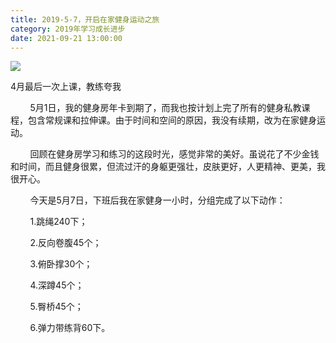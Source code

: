 ```yaml
---
title: 2019-5-7，开启在家健身运动之旅
category: 2019年学习成长进步
date: 2021-09-21 13:00:00
---
```


![](http://upload-images.jianshu.io/upload_images/3910675-0c41a96ced359272.jpg?imageMogr2/auto-orient/strip%7CimageView2/2/w/1080/q/50)  

4月最后一次上课，教练夸我

        5月1日，我的健身房年卡到期了，而我也按计划上完了所有的健身私教课程，包含常规课和拉伸课。由于时间和空间的原因，我没有续期，改为在家健身运动。  

        回顾在健身房学习和练习的这段时光，感觉非常的美好。虽说花了不少金钱和时间，而且健身很累，但流过汗的身躯更强壮，皮肤更好，人更精神、更美，我很开心。  

        今天是5月7日，下班后我在家健身一小时，分组完成了以下动作：  

        1.跳绳240下；  

        2.反向卷腹45个；  

        3.俯卧撑30个；  

        4.深蹲45个；  

        5.臀桥45个；  

        6.弹力带练背60下。